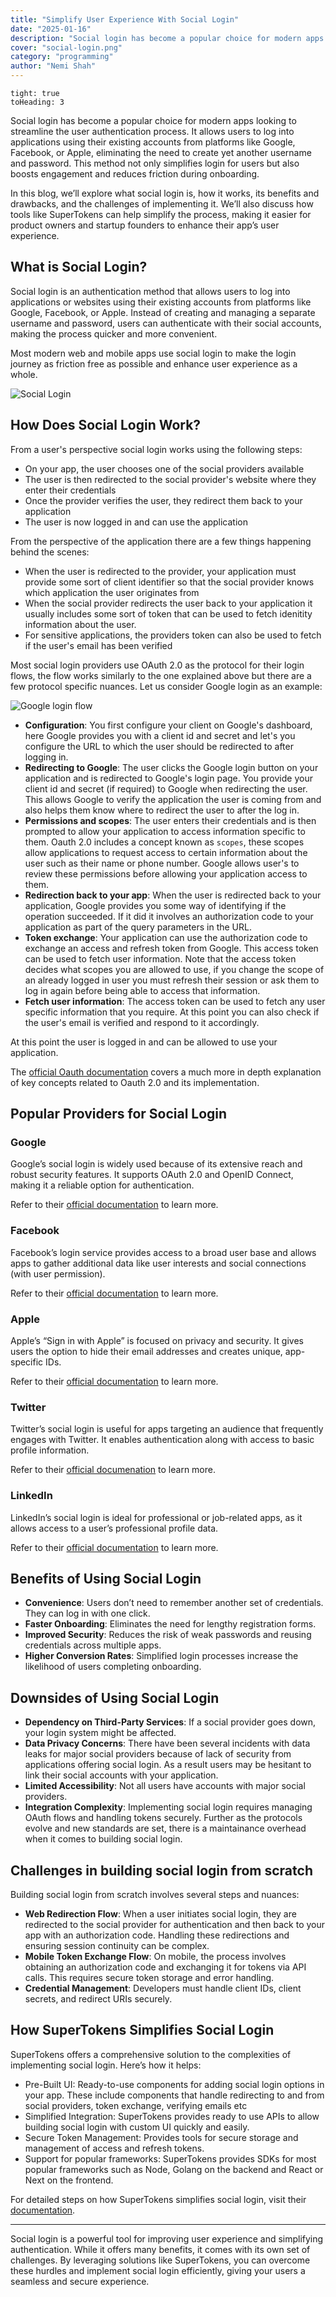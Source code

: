 ```yaml
---
title: "Simplify User Experience With Social Login"
date: "2025-01-16"
description: "Social login has become a popular choice for modern apps looking to streamline the user authentication process. In this blog, we’ll explore what social login is, how it works, its benefits and the challenges of implementing it"
cover: "social-login.png"
category: "programming"
author: "Nemi Shah"
---
```


```toc
tight: true
toHeading: 3
```

Social login has become a popular choice for modern apps looking to streamline the user authentication process. It allows users to log into applications using their existing accounts from platforms like Google, Facebook, or Apple, eliminating the need to create yet another username and password. This method not only simplifies login for users but also boosts engagement and reduces friction during onboarding.

In this blog, we’ll explore what social login is, how it works, its benefits and drawbacks, and the challenges of implementing it. We’ll also discuss how tools like SuperTokens can help simplify the process, making it easier for product owners and startup founders to enhance their app’s user experience.

## What is Social Login?

Social login is an authentication method that allows users to log into applications or websites using their existing accounts from platforms like Google, Facebook, or Apple. Instead of creating and managing a separate username and password, users can authenticate with their social accounts, making the process quicker and more convenient.

Most modern web and mobile apps use social login to make the login journey as friction free as possible and enhance user experience as a whole. 

![Social Login](./social-login-form.png)

## How Does Social Login Work?

From a user's perspective social login works using the following steps:
- On your app, the user chooses one of the social providers available
- The user is then redirected to the social provider's website where they enter their credentials
- Once the provider verifies the user, they redirect them back to your application
- The user is now logged in and can use the application

From the perspective of the application there are a few things happening behind the scenes:
- When the user is redirected to the provider, your application must provide some sort of client identifier so that the social provider knows which application the user originates from
- When the social provider redirects the user back to your application it usually includes some sort of token that can be used to fetch idenitity information about the user.
- For sensitive applications, the providers token can also be used to fetch if the user's email has been verified

Most social login providers use OAuth 2.0 as the protocol for their login flows, the flow works similarly to the one explained above but there are a few protocol specific nuances. Let us consider Google login as an example:

![Google login flow](./google-login.png)

- **Configuration**: You first configure your client on Google's dashboard, here Google provides you with a client id and secret and let's you configure the URL to which the user should be redirected to after logging in.
- **Redirecting to Google**: The user clicks the Google login button on your application and is redirected to Google's login page. You provide your client id and secret (if required) to Google when redirecting the user. This allows Google to verify the application the user is coming from and also helps them know where to redirect the user to after the log in.
- **Permissions and scopes**: The user enters their credentials and is then prompted to allow your application to access information specific to them. Oauth 2.0 includes a concept known as `scopes`, these scopes allow applications to request access to certain information about the user such as their name or phone number. Google allows user's to review these permissions before allowing your application access to them.
- **Redirection back to your app**: When the user is redirected back to your application, Google provides you some way of identifying if the operation succeeded. If it did it involves an authorization code to your application as part of the query parameters in the URL. 
- **Token exchange**: Your application can use the authorization code to exchange an access and refresh token from Google. This access token can be used to fetch user information. Note that the access token decides what scopes you are allowed to use, if you change the scope of an already logged in user you must refresh their session or ask them to log in again before being able to access that information.
- **Fetch user information**: The access token can be used to fetch any user specific information that you require. At this point you can also check if the user's email is verified and respond to it accordingly.

At this point the user is logged in and can be allowed to use your application.

The [official Oauth documentation](https://oauth.net/2/) covers a much more in depth explanation of key concepts related to Oauth 2.0 and its implementation.

## Popular Providers for Social Login

### Google

Google’s social login is widely used because of its extensive reach and robust security features. It supports OAuth 2.0 and OpenID Connect, making it a reliable option for authentication.

Refer to their [official documentation](https://developers.google.com/identity/sign-in/web/sign-in) to learn more.

### Facebook

Facebook’s login service provides access to a broad user base and allows apps to gather additional data like user interests and social connections (with user permission).

Refer to their [official documentation](https://developers.facebook.com/docs/facebook-login/) to learn more.

### Apple

Apple’s “Sign in with Apple” is focused on privacy and security. It gives users the option to hide their email addresses and creates unique, app-specific IDs.

Refer to their [official documentation](https://developer.apple.com/sign-in-with-apple/get-started/) to learn more.

### Twitter

Twitter’s social login is useful for apps targeting an audience that frequently engages with Twitter. It enables authentication along with access to basic profile information.

Refer to their [official documenation](https://docs.x.com/resources/fundamentals/authentication/guides/log-in-with-x) to learn more.

### LinkedIn

LinkedIn’s social login is ideal for professional or job-related apps, as it allows access to a user’s professional profile data.

Refer to their [official documentation](https://learn.microsoft.com/en-us/linkedin/consumer/integrations/self-serve/sign-in-with-linkedin) to learn more.

## Benefits of Using Social Login

- **Convenience**: Users don’t need to remember another set of credentials. They can log in with one click.
- **Faster Onboarding**: Eliminates the need for lengthy registration forms.
- **Improved Security**: Reduces the risk of weak passwords and reusing credentials across multiple apps.
- **Higher Conversion Rates**: Simplified login processes increase the likelihood of users completing onboarding.

## Downsides of Using Social Login

- **Dependency on Third-Party Services**: If a social provider goes down, your login system might be affected.
- **Data Privacy Concerns**: There have been several incidents with data leaks for major social providers because of lack of security from applications offering social login. As a result users may be hesitant to link their social accounts with your application.
- **Limited Accessibility**: Not all users have accounts with major social providers.
- **Integration Complexity**: Implementing social login requires managing OAuth flows and handling tokens securely. Further as the protocols evolve and new standards are set, there is a maintainance overhead when it comes to building social login.

## Challenges in building social login from scratch

Building social login from scratch involves several steps and nuances:

- **Web Redirection Flow**: When a user initiates social login, they are redirected to the social provider for authentication and then back to your app with an authorization code. Handling these redirections and ensuring session continuity can be complex.
- **Mobile Token Exchange Flow**: On mobile, the process involves obtaining an authorization code and exchanging it for tokens via API calls. This requires secure token storage and error handling.
- **Credential Management**: Developers must handle client IDs, client secrets, and redirect URIs securely.

## How SuperTokens Simplifies Social Login

SuperTokens offers a comprehensive solution to the complexities of implementing social login. Here’s how it helps:

- Pre-Built UI: Ready-to-use components for adding social login options in your app. These include components that handle redirecting to and from social providers, token exchange, verifying emails etc
- Simplified Integration: SuperTokens provides ready to use APIs to allow building social login with custom UI quickly and easily.
- Secure Token Management: Provides tools for secure storage and management of access and refresh tokens.
- Support for popular frameworks: SuperTokens provides SDKs for most popular frameworks such as Node, Golang on the backend and React or Next on the frontend.

For detailed steps on how SuperTokens simplifies social login, visit their [documentation](https://supertokens.com/docs/authentication/social/introduction).

----------------------

Social login is a powerful tool for improving user experience and simplifying authentication. While it offers many benefits, it comes with its own set of challenges. By leveraging solutions like SuperTokens, you can overcome these hurdles and implement social login efficiently, giving your users a seamless and secure experience.